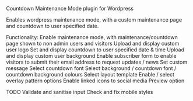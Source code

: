 Countdown Maintenance Mode plugin for Wordpress

Enables wordpress maintenance mode, with a custom maintenance page and countdown to user
specified date.

Functionality:
	Enable maintenance mode, with maintenance/countdown page shown to non admin users and visitors
	Upload and display custom user logo
	Set and display countdown to user specified date & time
	Upload and display custom user background
	Enable subscriber form to enable visitors to submit their email address to request updates / news
	Set custom message
	Select countdown font
	Select background / countdown font / countdown background colours
	Select layout template
	Enable / select overlay pattern options
	Enable linked icons to social media
	Preview option
	
TODO
	Validate and sanitise input
	Check and fix mobile styles